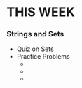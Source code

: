 # THIS WEEK

### Strings and Sets
- Quiz on Sets
- Practice Problems 
  * [swAp]:(https://github.com/arncelik/NAU-ACMW-Python-Study/blob/master/Week04/swap.py)
  * [What's Your Name]:(https://www.hackerrank.com/challenges/whats-your-name/problem)
  * 


